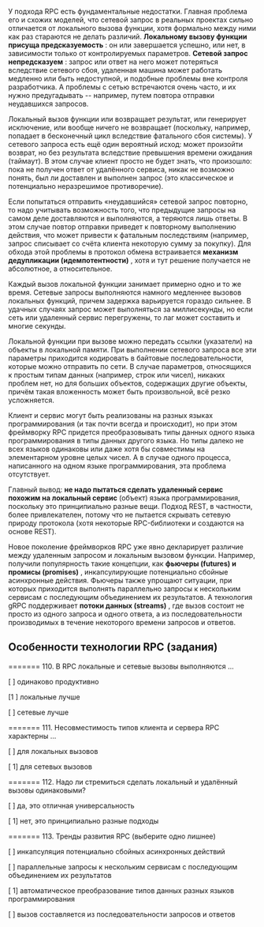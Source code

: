 У подхода RPC есть фундаментальные недостатки. Главная проблема его и схожих моделей, что сетевой запрос в реальных проектах сильно отличается от локального вызова функции, хотя формально между ними как раз стараются не делать различий.  **Локальному вызову функции присуща предсказуемость** : он или завершается успешно, или нет, в зависимости только от контролируемых параметров.  **Сетевой запрос непредсказуем** : запрос или ответ на него может потеряться вследствие сетевого сбоя, удаленная машина может работать медленно или быть недоступной, и подобные проблемы вне контроля разработчика. А проблемы с сетью встречаются очень часто, и их нужно предугадывать -- например, путем повтора отправки неудавшихся запросов.

Локальный вызов функции или возвращает результат, или генерирует исключение, или вообще ничего не возвращает (поскольку, например, попадает в бесконечный цикл вследствие фатального сбоя системы). У сетевого запроса есть ещё один вероятный исход: может произойти возврат, но без результата вследствие превышения времени ожидания (таймаут). В этом случае клиент просто не будет знать, что произошло: пока не получен ответ от удалённого сервиса, никак не возможно понять, был ли доставлен и выполнен запрос (это классическое и потенциально неразрешимое противоречие).

Если попытаться отправить «неудавшийся» сетевой запрос повторно, то надо учитывать возможность того, что предыдущие запросы на самом деле доставляются и выполняются, а теряются лишь ответы. В этом случае повтор отправки приведет к повторному выполнению действия, что может привести к фатальным последствиям (например, запрос списывает со счёта клиента некоторую сумму за покупку). Для обхода этой проблемы в протокол обмена встраивается  **механизм дедупликации (идемпотентности)** , хотя и тут решение получается не абсолютное, а относительное.


Каждый вызов локальной функции занимает примерно одно и то же время. Сетевые запросы выполняются намного медленнее вызовов локальных функций, причем задержка варьируется гораздо сильнее. В удачных случаях запрос может выполняться за миллисекунды, но если сеть или удаленный сервис перегружены, то лаг может составить и многие секунды.

Локальной функции при вызове можно передать ссылки (указатели) на объекты в локальной памяти. При выполнении сетевого запроса все эти параметры приходится кодировать в байтовые последовательности, которые можно отправить по сети. В случае параметров, относящихся к простым типам данных (например, строк или чисел), никаких проблем нет, но для больших объектов, содержащих другие объекты, причём такая вложенность может быть произвольной, всё резко усложняется.

Клиент и сервис могут быть реализованы на разных языках программирования (и так почти всегда и происходит), но при этом фреймворку RPC придется преобразовывать типы данных одного языка программирования в типы данных другого языка. Но типы далеко не всех языков одинаковы или даже хотя бы совместимы на элементарном уровне целых чисел. А в случае одного процесса, написанного на одном языке программирования, эта проблема отсутствует.


Главный вывод: **не надо пытаться сделать удаленный сервис похожим на локальный сервис** (объект) языка программирования, поскольку это принципиально разные вещи. Подход REST, в частности, более привлекателен, потому что не пытается скрывать сетевую природу протокола (хотя некоторые RPC-библиотеки и создаются на основе REST).

Новое поколение фреймворков RPC уже явно декларирует различие между удаленным запросом и локальным вызовом функции. Например, получили популярность такие концепции, как  **фьючеры (futures) и промисы (promises)** , инкапсулирующие потенциально сбойные асинхронные действия. Фьючеры также упрощают ситуации, при которых приходится выполнять параллельно запросы к нескольким сервисам с последующим объединением их результатов. А технология gRPC поддерживает  **потоки данных (streams)** , где вызов состоит не просто из одного запроса и одного ответа, а из последовательности производимых в течение некоторого времени запросов и ответов.


## Особенности технологии RPC (задания)

======= 110. В RPC локальные и сетевые вызовы выполняются ...

[ ] одинаково продуктивно

[1 ] локальные лучше

[ ] сетевые лучше

======= 111. Несовместимость типов клиента и сервера RPC характерны ...

[ ] для локальных вызовов

[ 1] для сетевых вызовов

======= 112. Надо ли стремиться сделать локальный и удалённый вызовы одинаковыми?

[ ] да, это отличная универсальность

[ 1] нет, это принципиально разные подходы

======= 113. Тренды развития RPC
(выберите одно лишнее)

[ ] инкапсуляция потенциально сбойных асинхронных действий

[ ] параллельные запросы к нескольким сервисам с последующим объединением их результатов

[ 1] автоматическое преобразование типов данных разных языков программирования

[ ] вызов составляется из последовательности запросов и ответов
